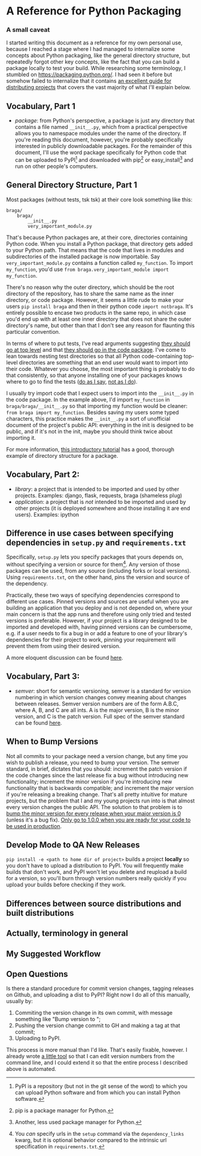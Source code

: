 # A Reference for Python Packaging

### A small caveat

I started writing this document as a reference for my own personal use, because I reached a stage where I had managed to internalize some concepts about Python packaging, like the general directory structure, but repeatedly forgot other key concepts, like the fact that you can build a package locally to test your build. While researching some terminology, I stumbled on https://packaging.python.org/. I had seen it before but somehow failed to internalize that it contains [an excellent guide for distributing projects](https://packaging.python.org/tutorials/distributing-packages/) that covers the vast majority of what I'll explain below. 


## Vocabulary, Part 1

* _package_: from Python's perspective, a package is just any directory that contains a file named `__init__.py`, which from a practical perspective allows you to namespace modules under the name of the directory. If you're reading this document, however, you're probably specifically interested in publicly downloadable packages. For the remainder of this document, I'll use the word package specifically for Python code that can be uploaded to PyPI[^PyPI_def] and downloaded with pip[^pip_def] or easy_install[^easyinstalldef] and run on other people's computers.

## General Directory Structure, Part 1

Most packages (without tests, tsk tsk) at their core look something like this:

```
braga/
    braga/
        __init__.py
        very_important_module.py
```
That's because Python packages are, at their core, directories containing Python code. When you install a Python package, that directory gets added to your Python path. That means that the code that lives in modules and subdirectories of the installed package is now importable. Say `very_important_module.py` contains a function called `my_function`. To import `my_function`, you'd use `from braga.very_important_module import my_function`.

There's no reason why the outer directory, which should be the root directory of the repository, has to share the same name as the inner directory, or code package. However, it seems a little rude to make your users `pip install braga` and then in their python code `import notbraga`. It's entirely possible to encase two products in the same repo, in which case you'd end up with at least one inner directory that does not share the outer directory's name, but other than that I don't see any reason for flaunting this particular convention.

In terms of where to put tests, I've read arguments suggesting [they should go at top level](http://docs.python-guide.org/en/latest/writing/structure/#test-suite) and that [they should go in the code package](https://coderwall.com/p/lt2kew/python-creating-your-project-structure). I've come to lean towards nesting test directories so that all Python code-containing top-level directories are something that an end user would want to import into their code. Whatever you choose, the most important thing is probably to do that consistently, so that anyone installing one of your packages knows where to go to find the tests ([do as I say](https://github.com/astrosilverio/hogwarts), [not as I do](https://github.com/astrosilverio/braga)).

I usually try import code that I expect users to import into the `__init__.py` in the code package. In the example above, I'd import `my_function` in `braga/braga/__init__.py` so that importing my function would be cleaner: `from braga import my_function`. Besides saving my users some typed characters, this practice makes the `__init__.py` a sort of unofficial document of the project's public API: everything in the init is designed to be public, and if it's not in the init, maybe you should think twice about importing it.

For more information, [this introductory tutorial](https://python-packaging.readthedocs.io/en/latest/index.html) has a good, thorough example of directory structure for a package.

## Vocabulary, Part 2:

* _library_: a project that is intended to be imported and used by other projects. Examples: django, flask, requests, braga (shameless plug)
* _application_: a project that is *not* intended to be imported and used by other projects (it is deployed somewhere and those installing it are end users). Examples: ipython

## Difference in use cases between specifying dependencies in `setup.py` and `requirements.txt`

Specifically, `setup.py` lets you specify packages that yours depends on, without specifying a version or source for them[^dist url]. Any version of those packages can be used, from any source (including forks or local versions). Using `requirements.txt`, on the other hand, pins the version and source of the dependency.

Practically, these two ways of specifying dependencies correspond to different use cases. Pinned versions and sources are useful when you are building an application that you deploy and is not depended on, where your main concern is that the app runs and therefore using only tried and tested versions is preferable. However, if your project is a library designed to be imported and developed with, having pinned versions can be cumbersome, e.g. if a user needs to fix a bug in or add a feature to one of your library's dependencies for their project to work, pinning your requirement will prevent them from using their desired version.

A more eloquent discussion can be found [here](https://caremad.io/posts/2013/07/setup-vs-requirement/).

## Vocabulary, Part 3:

* _semver_: short for semantic versioning, semver is a standard for version numbering in which version changes convey meaning about changes between releases. Semver version numbers are of the form A.B.C, where A, B, and C are all ints. A is the major version, B is the minor version, and C is the patch version. Full spec of the semver standard can be found [here](http://semver.org).

## When to Bump Versions

Not all commits to your package need a version change, but any time you wish to publish a release, you need to bump your version. The semver standard, in brief, dictates that you should: increment the patch version if the code changes since the last release fix a bug without introducing new functionality; increment the minor version if you're introducing new functionality that is backwards compatible; and increment the major version if you're releasing a breaking change. That's all pretty intuitive for mature projects, but the problem that I and my young projects run into is that almost every version changes the public API. The solution to that problem is to [bump the minor version for every release when your major version is 0](http://semver.org/#how-should-i-deal-with-revisions-in-the-0yz-initial-development-phase) (unless it's a bug fix). [Only go to 1.0.0 when you are ready for your code to be used in production](http://semver.org/#how-do-i-know-when-to-release-100).

## Develop Mode to QA New Releases

`pip install -e <path to home dir of project>` builds a project **locally** so you don't have to upload a distribution to PyPI. You will frequently make builds that don't work, and PyPI won't let you delete and reupload a build for a version, so you'll burn through version numbers really quickly if you upload your builds before checking if they work.

## Differences between source distributions and built distributions

## Actually, terminology in general

## My Suggested Workflow

## Open Questions

Is there a standard procedure for commit version changes, tagging releases on Github, and uploading a dist to PyPI? Right now I do all of this manually, usually by:

1. Commiting the version change in its own commit, with message something like "Bump version to <blah>";
2. Pushing the version change commit to GH and making a tag at that commit;
3. Uploading to PyPI.

This process is more manual than I'd like. That's easily fixable, however. I already wrote [a little tool](https://gist.github.com/astrosilverio/57ddef2486dd7c073b53) so that I can edit version numbers from the command line, and I could extend it so that the entire process I described above is automated.

[^PyPI_def]: PyPI is a repository (but not in the git sense of the word) to which you can upload Python software and from which you can install Python software.
[^pip_def]: pip is a package manager for Python.
[^easyinstalldef]: Another, less used package manager for Python.
[^dist url]: You _can_ specify urls in the `setup` command via the `dependency_links` kwarg, but it is optional behavior compared to the intrinsic url specification in `requirements.txt`.